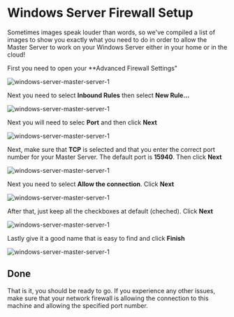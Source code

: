# Windows Server Firewall Setup
Sometimes images speak louder than words, so we've compiled a list of images to show you exactly what you need to do in order to allow the Master Server to work on your Windows Server either in your home or in the cloud!

First you need to open your **Advanced Firewall Settings"

![windows-server-master-server-1](/images/windows-server-master-server-1.png "Windows Server Master Server 1")

Next you need to select **Inbound Rules** then select **New Rule...**

![windows-server-master-server-1](/images/windows-server-master-server-2.png "Windows Server Master Server 2")

Next you will need to selec **Port** and then click **Next**

![windows-server-master-server-1](/images/windows-server-master-server-3.png "Windows Server Master Server 3")

Next, make sure that **TCP** is selected and that you enter the correct port number for your Master Server. The default port is **15940**. Then click **Next**

![windows-server-master-server-1](/images/windows-server-master-server-4.png "Windows Server Master Server 4")

Next you need to select **Allow the connection**. Click **Next**

![windows-server-master-server-1](/images/windows-server-master-server-5.png "Windows Server Master Server 5")

After that, just keep all the checkboxes at default (cheched). Click **Next**

![windows-server-master-server-1](/images/windows-server-master-server-6.png "Windows Server Master Server 6")

Lastly give it a good name that is easy to find and click **Finish**

![windows-server-master-server-1](/images/windows-server-master-server-7.png "Windows Server Master Server 7")

## Done
That is it, you should be ready to go. If you experience any other issues, make sure that your network firewall is allowing the connection to this machine and allowing the specified port number.